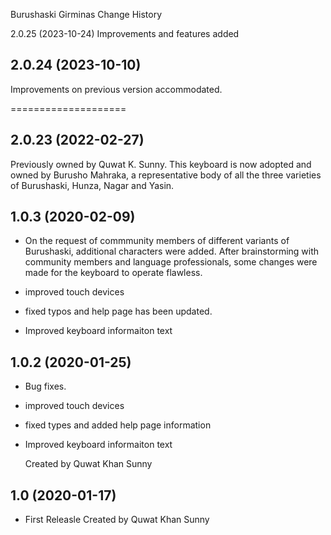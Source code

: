 Burushaski Girminas Change History

2.0.25 (2023-10-24)
Improvements and features added

2.0.24 (2023-10-10)
----------------

Improvements on previous version accommodated. 


====================

2.0.23 (2022-02-27)
----------------

Previously owned by Quwat K. Sunny. This keyboard is now adopted and owned by Burusho Mahraka, a representative
body of all the three varieties of Burushaski, Hunza, Nagar and Yasin. 


1.0.3 (2020-02-09)
----------------
* On the request of commmunity members of different variants of Burushaski, additional characters were
  added. After brainstorming with community members and language professionals, some changes were made for the keyboard to operate flawless. 
   
* improved touch devices
* fixed typos and help page has been updated. 
* Improved keyboard informaiton text

1.0.2 (2020-01-25)
----------------
* Bug fixes.
* improved touch devices
* fixed types and added help page information
* Improved keyboard informaiton text

  Created by Quwat Khan Sunny



1.0 (2020-01-17)
----------------
* First Releasle
  Created by Quwat Khan Sunny
